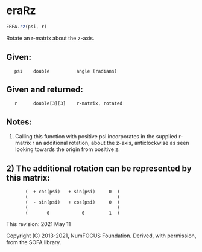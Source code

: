 # eraRz

```js
ERFA.rz(psi, r)
```

Rotate an r-matrix about the z-axis.

## Given:
```
   psi    double          angle (radians)
```

## Given and returned:
```
   r      double[3][3]    r-matrix, rotated
```

## Notes:

1) Calling this function with positive psi incorporates in the
   supplied r-matrix r an additional rotation, about the z-axis,
   anticlockwise as seen looking towards the origin from positive z.

## 2) The additional rotation can be represented by this matrix:

```
       (  + cos(psi)   + sin(psi)     0  )
       (                                 )
       (  - sin(psi)   + cos(psi)     0  )
       (                                 )
       (       0            0         1  )
```

This revision:  2021 May 11

Copyright (C) 2013-2021, NumFOCUS Foundation.
Derived, with permission, from the SOFA library.
